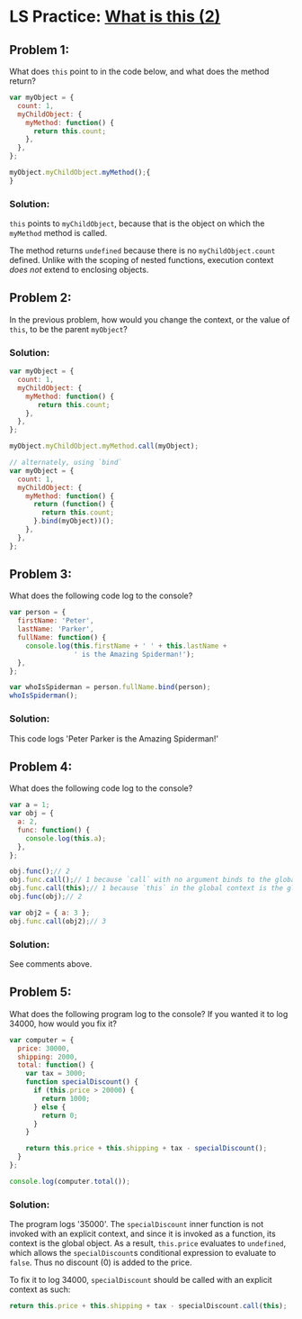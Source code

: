 # LS Practice: [What is this (2)](https://launchschool.com/lessons/c9200ad2/assignments/7bef6908)

## Problem 1:

What does `this` point to in the code below, and what does the method return?

```javascript
var myObject = {
  count: 1,
  myChildObject: {
    myMethod: function() {
      return this.count;
    },
  },
};

myObject.myChildObject.myMethod();{
}
```

### Solution:

`this` points to `myChildObject`, because that is the object on which the `myMethod` method is called. 

The method returns `undefined` because there is no `myChildObject.count` defined. Unlike with the scoping of nested functions, execution context _does not_ extend to enclosing objects.

## Problem 2:

In the previous problem, how would you change the context, or the value of `this`, to be the parent `myObject`?

### Solution:
```javascript
var myObject = {
  count: 1,
  myChildObject: {
    myMethod: function() {
       return this.count;
    },
  },
};

myObject.myChildObject.myMethod.call(myObject);

// alternately, using `bind`
var myObject = {
  count: 1,
  myChildObject: {
    myMethod: function() {
      return (function() {
        return this.count;
      }.bind(myObject))();
    },
  },
};
```

## Problem 3:

What does the following code log to the console?

```javascript
var person = {
  firstName: 'Peter',
  lastName: 'Parker',
  fullName: function() {
    console.log(this.firstName + ' ' + this.lastName +
                ' is the Amazing Spiderman!');
  },
};

var whoIsSpiderman = person.fullName.bind(person);
whoIsSpiderman();
```

### Solution:

This code logs 'Peter Parker is the Amazing Spiderman!'

## Problem 4:

 What does the following code log to the console?

```javascript
var a = 1;
var obj = {
  a: 2,
  func: function() {
    console.log(this.a);
  },
};

obj.func();// 2
obj.func.call();// 1 because `call` with no argument binds to the global ob
obj.func.call(this);// 1 because `this` in the global context is the global ob
obj.func(obj);// 2

var obj2 = { a: 3 };
obj.func.call(obj2);// 3
```

### Solution:
See comments above.

## Problem 5:

What does the following program log to the console? If you wanted it to log 34000, how would you fix it?

```javascript
var computer = {
  price: 30000,
  shipping: 2000,
  total: function() {
    var tax = 3000;
    function specialDiscount() {
      if (this.price > 20000) {
        return 1000;
      } else {
        return 0;
      }
    }

    return this.price + this.shipping + tax - specialDiscount();
  }
};

console.log(computer.total());
```

### Solution:

The program logs '35000'. The `specialDiscount` inner function is not invoked with an explicit context, and since it is invoked as a function, its context is the global object. As a result, `this.price` evaluates to `undefined`, which allows the `specialDiscount`s conditional expression to evaluate to `false`.  Thus no discount (0) is added to the price.

To fix it to log 34000, `specialDiscount` should be called with an explicit context as such:

```javascript
return this.price + this.shipping + tax - specialDiscount.call(this);
```
